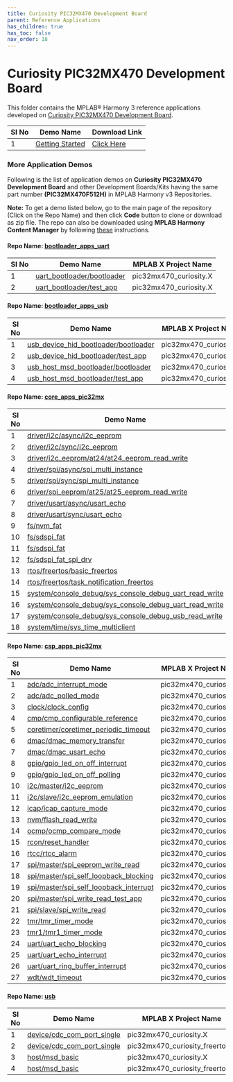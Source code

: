 ```yaml
---
title: Curiosity PIC32MX470 Development Board
parent: Reference Applications
has_children: true
has_toc: false
nav_order: 18
---
```

# Curiosity PIC32MX470 Development Board

This folder contains the MPLAB® Harmony 3 reference applications developed on [Curiosity PIC32MX470 Development Board](https://www.microchip.com/DevelopmentTools/ProductDetails/DM320103).   

|SI No| Demo Name | Download Link |
| --- | --- | -- |
| 1 | [Getting Started](./pic32mx470_getting_started/readme.md) | [Click Here](https://github.com/MicrochipTech/MPLAB-Harmony-Reference-Apps/releases/latest/download/pic32mx470_getting_started.zip) |


### More Application Demos

Following is the list of application demos on **Curiosity PIC32MX470 Development Board** and other Development Boards/Kits having the same part number **(PIC32MX470F512H)** in MPLAB Harmony v3 Repositories.

**Note:** To get a demo listed below, go to the main page of the repository (Click on the Repo Name) and then click **Code** button to clone or download as zip file. The repo can also be downloaded using **MPLAB Harmony Content Manager** by following [these](https://microchip-mplab-harmony.github.io/contentmanager/) instructions.  







[comment]:#ListStart



#### Repo Name: [bootloader_apps_uart](https://github.com/Microchip-MPLAB-Harmony/bootloader_apps_uart)

|SI No| Demo Name | MPLAB X Project Name | 
| --- | --- | --- |
| 1 | [uart_bootloader/bootloader](https://github.com/Microchip-MPLAB-Harmony/bootloader_apps_uart/tree/master/apps/uart_bootloader/bootloader) | pic32mx470_curiosity.X |
| 2 | [uart_bootloader/test_app](https://github.com/Microchip-MPLAB-Harmony/bootloader_apps_uart/tree/master/apps/uart_bootloader/test_app) | pic32mx470_curiosity.X |


#### Repo Name: [bootloader_apps_usb](https://github.com/Microchip-MPLAB-Harmony/bootloader_apps_usb)

|SI No| Demo Name | MPLAB X Project Name | 
| --- | --- | --- |
| 1 | [usb_device_hid_bootloader/bootloader](https://github.com/Microchip-MPLAB-Harmony/bootloader_apps_usb/tree/master/apps/usb_device_hid_bootloader/bootloader) | pic32mx470_curiosity.X |
| 2 | [usb_device_hid_bootloader/test_app](https://github.com/Microchip-MPLAB-Harmony/bootloader_apps_usb/tree/master/apps/usb_device_hid_bootloader/test_app) | pic32mx470_curiosity.X |
| 3 | [usb_host_msd_bootloader/bootloader](https://github.com/Microchip-MPLAB-Harmony/bootloader_apps_usb/tree/master/apps/usb_host_msd_bootloader/bootloader) | pic32mx470_curiosity.X |
| 4 | [usb_host_msd_bootloader/test_app](https://github.com/Microchip-MPLAB-Harmony/bootloader_apps_usb/tree/master/apps/usb_host_msd_bootloader/test_app) | pic32mx470_curiosity.X |


#### Repo Name: [core_apps_pic32mx](https://github.com/Microchip-MPLAB-Harmony/core_apps_pic32mx)

|SI No| Demo Name | MPLAB X Project Name | 
| --- | --- | --- |
| 1 | [driver/i2c/async/i2c_eeprom](https://github.com/Microchip-MPLAB-Harmony/core_apps_pic32mx/tree/master/apps/driver/i2c/async/i2c_eeprom) | pic32mx470_curiosity.X |
| 2 | [driver/i2c/sync/i2c_eeprom](https://github.com/Microchip-MPLAB-Harmony/core_apps_pic32mx/tree/master/apps/driver/i2c/sync/i2c_eeprom) | pic32mx470_curiosity_freertos.X |
| 3 | [driver/i2c_eeprom/at24/at24_eeprom_read_write](https://github.com/Microchip-MPLAB-Harmony/core_apps_pic32mx/tree/master/apps/driver/i2c_eeprom/at24/at24_eeprom_read_write) | pic32mx470_curiosity.X |
| 4 | [driver/spi/async/spi_multi_instance](https://github.com/Microchip-MPLAB-Harmony/core_apps_pic32mx/tree/master/apps/driver/spi/async/spi_multi_instance) | pic32mx470_curiosity.X |
| 5 | [driver/spi/sync/spi_multi_instance](https://github.com/Microchip-MPLAB-Harmony/core_apps_pic32mx/tree/master/apps/driver/spi/sync/spi_multi_instance) | pic32mx470_curiosity_freertos.X |
| 6 | [driver/spi_eeprom/at25/at25_eeprom_read_write](https://github.com/Microchip-MPLAB-Harmony/core_apps_pic32mx/tree/master/apps/driver/spi_eeprom/at25/at25_eeprom_read_write) | pic32mx470_curiosity.X |
| 7 | [driver/usart/async/usart_echo](https://github.com/Microchip-MPLAB-Harmony/core_apps_pic32mx/tree/master/apps/driver/usart/async/usart_echo) | pic32mx470_curiosity.X |
| 8 | [driver/usart/sync/usart_echo](https://github.com/Microchip-MPLAB-Harmony/core_apps_pic32mx/tree/master/apps/driver/usart/sync/usart_echo) | pic32mx470_curiosity_freertos.X |
| 9 | [fs/nvm_fat](https://github.com/Microchip-MPLAB-Harmony/core_apps_pic32mx/tree/master/apps/fs/nvm_fat) | pic32mx470_curiosity.X |
| 10 | [fs/sdspi_fat](https://github.com/Microchip-MPLAB-Harmony/core_apps_pic32mx/tree/master/apps/fs/sdspi_fat) | pic32mx470_curiosity.X |
| 11 | [fs/sdspi_fat](https://github.com/Microchip-MPLAB-Harmony/core_apps_pic32mx/tree/master/apps/fs/sdspi_fat) | pic32mx470_curiosity_freertos.X |
| 12 | [fs/sdspi_fat_spi_drv](https://github.com/Microchip-MPLAB-Harmony/core_apps_pic32mx/tree/master/apps/fs/sdspi_fat_spi_drv) | pic32mx470_curiosity_freertos.X |
| 13 | [rtos/freertos/basic_freertos](https://github.com/Microchip-MPLAB-Harmony/core_apps_pic32mx/tree/master/apps/rtos/freertos/basic_freertos) | pic32mx470_curiosity.X |
| 14 | [rtos/freertos/task_notification_freertos](https://github.com/Microchip-MPLAB-Harmony/core_apps_pic32mx/tree/master/apps/rtos/freertos/task_notification_freertos) | pic32mx470_curiosity.X |
| 15 | [system/console_debug/sys_console_debug_uart_read_write](https://github.com/Microchip-MPLAB-Harmony/core_apps_pic32mx/tree/master/apps/system/console_debug/sys_console_debug_uart_read_write) | pic32mx470_curiosity.X |
| 16 | [system/console_debug/sys_console_debug_uart_read_write](https://github.com/Microchip-MPLAB-Harmony/core_apps_pic32mx/tree/master/apps/system/console_debug/sys_console_debug_uart_read_write) | pic32mx470_curiosity_freertos.X |
| 17 | [system/console_debug/sys_console_debug_usb_read_write](https://github.com/Microchip-MPLAB-Harmony/core_apps_pic32mx/tree/master/apps/system/console_debug/sys_console_debug_usb_read_write) | pic32mx470_curiosity.X |
| 18 | [system/time/sys_time_multiclient](https://github.com/Microchip-MPLAB-Harmony/core_apps_pic32mx/tree/master/apps/system/time/sys_time_multiclient) | pic32mx470_curiosity.X |


#### Repo Name: [csp_apps_pic32mx](https://github.com/Microchip-MPLAB-Harmony/csp_apps_pic32mx)

|SI No| Demo Name | MPLAB X Project Name | 
| --- | --- | --- |
| 1 | [adc/adc_interrupt_mode](https://github.com/Microchip-MPLAB-Harmony/csp_apps_pic32mx/tree/master/apps/adc/adc_interrupt_mode) | pic32mx470_curiosity.X |
| 2 | [adc/adc_polled_mode](https://github.com/Microchip-MPLAB-Harmony/csp_apps_pic32mx/tree/master/apps/adc/adc_polled_mode) | pic32mx470_curiosity.X |
| 3 | [clock/clock_config](https://github.com/Microchip-MPLAB-Harmony/csp_apps_pic32mx/tree/master/apps/clock/clock_config) | pic32mx470_curiosity.X |
| 4 | [cmp/cmp_configurable_reference](https://github.com/Microchip-MPLAB-Harmony/csp_apps_pic32mx/tree/master/apps/cmp/cmp_configurable_reference) | pic32mx470_curiosity.X |
| 5 | [coretimer/coretimer_periodic_timeout](https://github.com/Microchip-MPLAB-Harmony/csp_apps_pic32mx/tree/master/apps/coretimer/coretimer_periodic_timeout) | pic32mx470_curiosity.X |
| 6 | [dmac/dmac_memory_transfer](https://github.com/Microchip-MPLAB-Harmony/csp_apps_pic32mx/tree/master/apps/dmac/dmac_memory_transfer) | pic32mx470_curiosity.X |
| 7 | [dmac/dmac_usart_echo](https://github.com/Microchip-MPLAB-Harmony/csp_apps_pic32mx/tree/master/apps/dmac/dmac_usart_echo) | pic32mx470_curiosity.X |
| 8 | [gpio/gpio_led_on_off_interrupt](https://github.com/Microchip-MPLAB-Harmony/csp_apps_pic32mx/tree/master/apps/gpio/gpio_led_on_off_interrupt) | pic32mx470_curiosity.X |
| 9 | [gpio/gpio_led_on_off_polling](https://github.com/Microchip-MPLAB-Harmony/csp_apps_pic32mx/tree/master/apps/gpio/gpio_led_on_off_polling) | pic32mx470_curiosity.X |
| 10 | [i2c/master/i2c_eeprom](https://github.com/Microchip-MPLAB-Harmony/csp_apps_pic32mx/tree/master/apps/i2c/master/i2c_eeprom) | pic32mx470_curiosity.X |
| 11 | [i2c/slave/i2c_eeprom_emulation](https://github.com/Microchip-MPLAB-Harmony/csp_apps_pic32mx/tree/master/apps/i2c/slave/i2c_eeprom_emulation) | pic32mx470_curiosity.X |
| 12 | [icap/icap_capture_mode](https://github.com/Microchip-MPLAB-Harmony/csp_apps_pic32mx/tree/master/apps/icap/icap_capture_mode) | pic32mx470_curiosity.X |
| 13 | [nvm/flash_read_write](https://github.com/Microchip-MPLAB-Harmony/csp_apps_pic32mx/tree/master/apps/nvm/flash_read_write) | pic32mx470_curiosity.X |
| 14 | [ocmp/ocmp_compare_mode](https://github.com/Microchip-MPLAB-Harmony/csp_apps_pic32mx/tree/master/apps/ocmp/ocmp_compare_mode) | pic32mx470_curiosity.X |
| 15 | [rcon/reset_handler](https://github.com/Microchip-MPLAB-Harmony/csp_apps_pic32mx/tree/master/apps/rcon/reset_handler) | pic32mx470_curiosity.X |
| 16 | [rtcc/rtcc_alarm](https://github.com/Microchip-MPLAB-Harmony/csp_apps_pic32mx/tree/master/apps/rtcc/rtcc_alarm) | pic32mx470_curiosity.X |
| 17 | [spi/master/spi_eeprom_write_read](https://github.com/Microchip-MPLAB-Harmony/csp_apps_pic32mx/tree/master/apps/spi/master/spi_eeprom_write_read) | pic32mx470_curiosity.X |
| 18 | [spi/master/spi_self_loopback_blocking](https://github.com/Microchip-MPLAB-Harmony/csp_apps_pic32mx/tree/master/apps/spi/master/spi_self_loopback_blocking) | pic32mx470_curiosity.X |
| 19 | [spi/master/spi_self_loopback_interrupt](https://github.com/Microchip-MPLAB-Harmony/csp_apps_pic32mx/tree/master/apps/spi/master/spi_self_loopback_interrupt) | pic32mx470_curiosity.X |
| 20 | [spi/master/spi_write_read_test_app](https://github.com/Microchip-MPLAB-Harmony/csp_apps_pic32mx/tree/master/apps/spi/master/spi_write_read_test_app) | pic32mx470_curiosity.X |
| 21 | [spi/slave/spi_write_read](https://github.com/Microchip-MPLAB-Harmony/csp_apps_pic32mx/tree/master/apps/spi/slave/spi_write_read) | pic32mx470_curiosity.X |
| 22 | [tmr/tmr_timer_mode](https://github.com/Microchip-MPLAB-Harmony/csp_apps_pic32mx/tree/master/apps/tmr/tmr_timer_mode) | pic32mx470_curiosity.X |
| 23 | [tmr1/tmr1_timer_mode](https://github.com/Microchip-MPLAB-Harmony/csp_apps_pic32mx/tree/master/apps/tmr1/tmr1_timer_mode) | pic32mx470_curiosity.X |
| 24 | [uart/uart_echo_blocking](https://github.com/Microchip-MPLAB-Harmony/csp_apps_pic32mx/tree/master/apps/uart/uart_echo_blocking) | pic32mx470_curiosity.X |
| 25 | [uart/uart_echo_interrupt](https://github.com/Microchip-MPLAB-Harmony/csp_apps_pic32mx/tree/master/apps/uart/uart_echo_interrupt) | pic32mx470_curiosity.X |
| 26 | [uart/uart_ring_buffer_interrupt](https://github.com/Microchip-MPLAB-Harmony/csp_apps_pic32mx/tree/master/apps/uart/uart_ring_buffer_interrupt) | pic32mx470_curiosity.X |
| 27 | [wdt/wdt_timeout](https://github.com/Microchip-MPLAB-Harmony/csp_apps_pic32mx/tree/master/apps/wdt/wdt_timeout) | pic32mx470_curiosity.X |


#### Repo Name: [usb](https://github.com/Microchip-MPLAB-Harmony/usb)

|SI No| Demo Name | MPLAB X Project Name | 
| --- | --- | --- |
| 1 | [device/cdc_com_port_single](https://github.com/Microchip-MPLAB-Harmony/usb/tree/master/apps/device/cdc_com_port_single) | pic32mx470_curiosity.X |
| 2 | [device/cdc_com_port_single](https://github.com/Microchip-MPLAB-Harmony/usb/tree/master/apps/device/cdc_com_port_single) | pic32mx470_curiosity_freertos.X |
| 3 | [host/msd_basic](https://github.com/Microchip-MPLAB-Harmony/usb/tree/master/apps/host/msd_basic) | pic32mx470_curiosity.X |
| 4 | [host/msd_basic](https://github.com/Microchip-MPLAB-Harmony/usb/tree/master/apps/host/msd_basic) | pic32mx470_curiosity_freertos.X |


[comment]:#ListEnd


